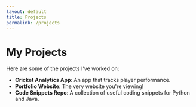 ```yaml
---
layout: default
title: Projects
permalink: /projects
---
```


# My Projects
Here are some of the projects I've worked on:
- **Cricket Analytics App**: An app that tracks player performance.
- **Portfolio Website**: The very website you're viewing!
- **Code Snippets Repo**: A collection of useful coding snippets for Python and Java.

